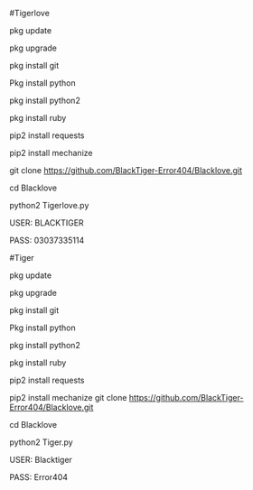 #Tigerlove

pkg update 

pkg upgrade

pkg install git

Pkg install python

pkg install python2

pkg install ruby

pip2 install requests

pip2 install mechanize

git clone https://github.com/BlackTiger-Error404/Blacklove.git

cd Blacklove

python2 Tigerlove.py

USER: BLACKTIGER

PASS: 03037335114


#Tiger

pkg update

pkg upgrade

pkg install git

Pkg install python

pkg install python2

pkg install ruby

pip2 install requests

pip2 install mechanize
git clone https://github.com/BlackTiger-Error404/Blacklove.git

cd Blacklove

python2 Tiger.py

USER: Blacktiger

PASS: Error404
